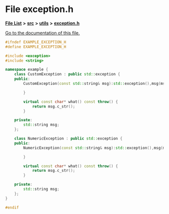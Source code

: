 
# File exception.h

[**File List**](files.md) **>** [**src**](dir_68267d1309a1af8e8297ef4c3efbcdba.md) **>** [**utils**](dir_313caf1132e152dd9b58bea13a4052ca.md) **>** [**exception.h**](exception_8h.md)

[Go to the documentation of this file.](exception_8h.md) 


````cpp
#ifndef EXAMPLE_EXCEPTION_H
#define EXAMPLE_EXCEPTION_H

#include <exception>
#include <string>

namespace example {
    class CustomException : public std::exception {
    public:
        CustomException(const std::string& msg):std::exception(),msg(msg){

        }

        virtual const char* what() const throw() {
            return msg.c_str();
        }

    private:
        std::string msg;
    };

    class NumericException : public std::exception {
    public:
        NumericException(const std::string& msg):std::exception(),msg(msg){

        }

        virtual const char* what() const throw() {
            return msg.c_str();
        }

    private:
        std::string msg;
    };
}

#endif
````

